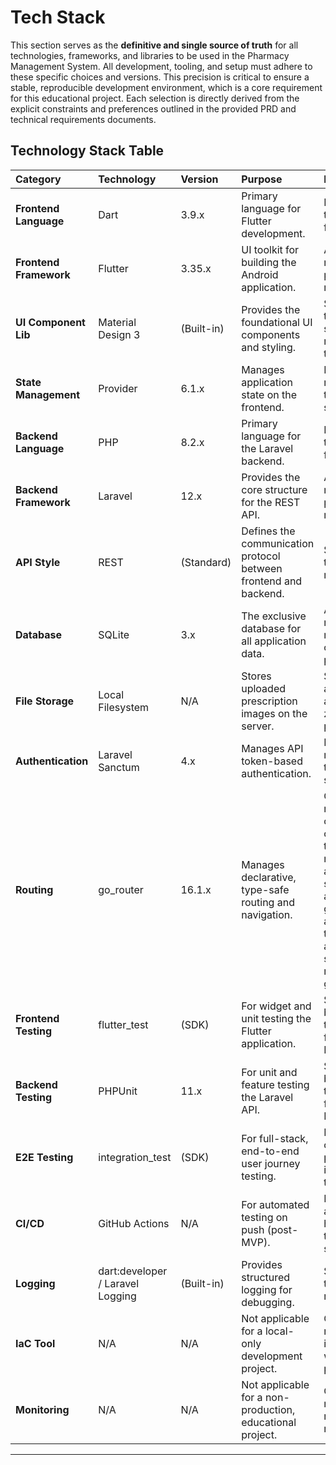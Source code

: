 # Tech Stack

This section serves as the **definitive and single source of truth** for all technologies, frameworks, and libraries to be used in the Pharmacy Management System. All development, tooling, and setup must adhere to these specific choices and versions. This precision is critical to ensure a stable, reproducible development environment, which is a core requirement for this educational project. Each selection is directly derived from the explicit constraints and preferences outlined in the provided PRD and technical requirements documents.

## Technology Stack Table

| Category | Technology | Version | Purpose | Rationale |
| :--- | :--- | :--- | :--- | :--- |
| **Frontend Language** | Dart | 3.9.x | Primary language for Flutter development. | Required by the Flutter framework. |
| **Frontend Framework**| Flutter | 3.35.x | UI toolkit for building the Android application. | A core, non-negotiable project requirement. |
| **UI Component Lib** | Material Design 3 | (Built-in) | Provides the foundational UI components and styling. | Specified in the UI/UX spec for a modern, dark theme. |
| **State Management** | Provider | 6.1.x | Manages application state on the frontend. | Explicitly required in the technical specifications. |
| **Backend Language** | PHP | 8.2.x | Primary language for the Laravel backend. | Required by the Laravel framework. |
| **Backend Framework**| Laravel | 12.x | Provides the core structure for the REST API. | A core, non-negotiable project requirement. |
| **API Style** | REST | (Standard) | Defines the communication protocol between frontend and backend. | Specified in the technical requirements. |
| **Database** | SQLite | 3.x | The exclusive database for all application data. | A critical, non-negotiable constraint for portability. |
| **File Storage** | Local Filesystem | N/A | Stores uploaded prescription images on the server. | Simplest approach for a local-only, zero-budget project. |
| **Authentication** | Laravel Sanctum | 4.x | Manages API token-based authentication. | Explicitly required in the technical specifications. |
| **Routing** | go_router | 16.1.x | Manages declarative, type-safe routing and navigation. | Chosen for its robust, centralized configuration, type-safe navigation, and built-in support for authentication guards, aligning with the architecture's security and maintainability goals. |
| **Frontend Testing** | flutter_test | (SDK) | For widget and unit testing the Flutter application. | Standard, built-in testing framework for Flutter. |
| **Backend Testing** | PHPUnit | 11.x | For unit and feature testing the Laravel API. | Standard, built-in testing framework for Laravel. |
| **E2E Testing** | integration_test | (SDK) | For full-stack, end-to-end user journey testing. | Flutter's official package for integration testing. |
| **CI/CD** | GitHub Actions | N/A | For automated testing on push (post-MVP). | Mentioned as a "Should-have" in the technical specs. |
| **Logging** | dart:developer / Laravel Logging | (Built-in) | Provides structured logging for debugging. | Specified in the technical requirements. |
| **IaC Tool** | N/A | N/A | Not applicable for a local-only development project. | Out of scope; no cloud infrastructure will be provisioned. |
| **Monitoring** | N/A | N/A | Not applicable for a non-production, educational project. | Out of scope; no production monitoring is required. |

---
